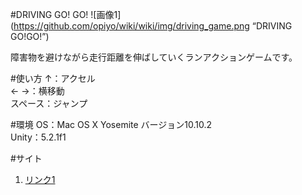 #DRIVING GO! GO!
![画像1](https://github.com/opiyo/wiki/wiki/img/driving_game.png “DRIVING GO!GO!”)

障害物を避けながら走行距離を伸ばしていくランアクションゲームです。  

#使い方
↑：アクセル  
← →：横移動  
スペース：ジャンプ  

#環境
OS：Mac OS X Yosemite バージョン10.10.2  
Unity：5.2.1f1  

#サイト

1. [リンク1](http://hiyotama.hatenablog.com/entry/2015/05/05/080000 "DRIVING GO!GO!")
